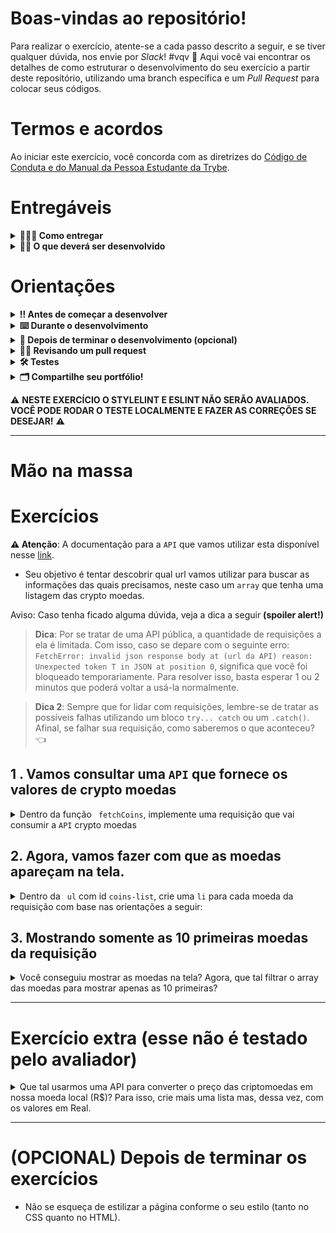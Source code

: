 # Boas-vindas ao repositório!

Para realizar o exercício, atente-se a cada passo descrito a seguir, e se tiver qualquer dúvida, nos envie por _Slack_! #vqv 🚀
Aqui você vai encontrar os detalhes de como estruturar o desenvolvimento do seu exercício a partir deste repositório, utilizando uma branch específica e um _Pull Request_ para colocar seus códigos.

# Termos e acordos

Ao iniciar este exercício, você concorda com as diretrizes do [Código de Conduta e do Manual da Pessoa Estudante da Trybe](https://app.betrybe.com/manual-estudante/codigo-de-etica-e-conduta).

# Entregáveis

<details>
  <summary><strong>🤷🏽‍♀️ Como entregar</strong></summary><br />

  Para entregar o seu exercício você deverá criar um *Pull Request* neste repositório.

  Lembre-se que você pode consultar nosso conteúdo sobre [Git & GitHub](https://app.betrybe.com/course/4d67f5b4-34a6-489f-a205-b6c7dc50fc16/) e nosso [Blog - Git & GitHub](https://blog.betrybe.com/tecnologia/git-e-github/) sempre que precisar!
</details>

<details>
  <summary><strong>👨‍💻 O que deverá ser desenvolvido</strong></summary><br />

Prepare-se para mergulhar no mundo das criptomoedas! No exercício de hoje, vamos consultar uma API que retorna os valores de criptomoedas e, usando seus conhecimentos em desenvolvimento web, você deverá criar uma página para listar esses valores. Depois de listar todas criptomoeadas, o próximo desafio será listar apenas as 10 primeiras. 

Se você quiser se desafiar ainda mais, também teremos um requisito extra, onde você poderá consultar uma segunda API para converter o valor das criptomoedas para moeda local.

Aaahh, e não se esqueça de deixar sua aplicação estilizada para que ela brilhe ainda mais!

</details>

# Orientações

<details>
  <summary><strong>‼️ Antes de começar a desenvolver</strong></summary><br />

1. Clone o repositório
  * `git clone git@github.com:tryber/sd-t25-b-exercise-javascript-async.git`.
  * Entre na pasta do repositório que você acabou de clonar:
    * `cd sd-t25-b-exercise-javascript-async`

2. Instale as dependências e inicialize o exercício
  * Instale as dependências:
    * `npm install`

3. Crie uma branch a partir da branch `main`
  * Verifique que você está na branch `main`
    * Exemplo: `git branch`
  * Se não estiver, mude para a branch `main`
    * Exemplo: `git checkout main`
  * Agora, crie uma branch onde você vai guardar os `commits` do seu exercício
    * Você deve criar uma branch no seguinte formato: `nome-sobrenome-nome-do-exercício`
    * Exemplo: `git checkout -b maria-silva-javascript-async`

4. Quando fizer mudanças, adicione-as ao _stage_ do Git e faça um `commit`
  * Verifique que as mudanças ainda não estão no _stage_
    * Exemplo: `git status` (deve aparecer as alterações realizadas em vermelho)
  * Adicione o novo arquivo ao _stage_ do Git
      * Exemplo:
        * `git add .` (adicionando todas as mudanças - _que estavam em vermelho_ - ao stage do Git)
        * `git status` (deve aparecer listado os arquivos em verde)
  * Faça o `commit` inicial
      * Exemplo:
        * `git commit -m 'iniciando o exercício. VAMOS COM TUDO :rocket:'` (fazendo o primeiro commit)
        * `git status` (deve aparecer uma mensagem tipo _nothing to commit_ )

5. Adicione a sua branch com o novo `commit` ao repositório remoto
  * Usando o exemplo anterior: `git push -u origin maria-silva-javascript-async`

6. Crie um novo `Pull Request` _(PR)_
  * Vá até a página de _Pull Requests_ do [repositório no GitHub](https://github.com/tryber/sd-t25-b-exercise-javascript-async/pulls)
  * Clique no botão verde _"New pull request"_
  * Clique na caixa de seleção _"Compare"_ e escolha a sua branch **com atenção**
    * Coloque um título para a sua _Pull Request_
    * Exemplo: _"Cria tela de busca"_
  * Clique no botão verde _"Create pull request"_
  * Adicione uma descrição para o _Pull Request_, um título claro que o identifique, e clique no botão verde _"Create pull request"_
  * **Não se preocupe em preencher mais nada por enquanto!**
  * Volte até a [página de _Pull Requests_ do repositório](https://github.com/tryber/sd-t25-b-exercise-javascript-async/pulls) e confira que o seu _Pull Request_ está criado

</details>

<details>
  <summary><strong>⌨️ Durante o desenvolvimento</strong></summary><br />

  * Faça `commits` das alterações que você fizer no código regularmente;

  * Lembre-se de sempre atualizar o repositório remoto após um (ou alguns) `commits`;

  * Os comandos que você utilizará com mais frequência são:

    1. `git status` _(para verificar o que está em vermelho - fora do stage - e o que está em verde - no stage)_;

    2. `git add` _(para adicionar arquivos ao stage do Git)_;

    3. `git commit` _(para criar um commit com os arquivos que estão no stage do Git)_;

    4. `git push -u origin nome-da-branch` _(para enviar o commit para o repositório remoto na primeira vez que fizer o `push` de uma nova branch)_;

    5. `git push` _(para enviar o commit para o repositório remoto após o passo anterior)_.

</details>

<details>
  <summary><strong>🤝 Depois de terminar o desenvolvimento (opcional)</strong></summary><br />

  Para sinalizar que o seu exercício está pronto para o _"Code Review"_, faça o seguinte:

  - Vá até a página **DO SEU** _Pull Request_, adicione a label de _"code-review"_ e marque quem você deseja que realize o _code review_, por exemplo, as pessoas da sua tribo:

  - No menu à direita, clique no _link_ **"Labels"** e escolha a _label_ **code-review**;

  - No menu à direita, clique no _link_ **"Assignees"** e escolha **o seu usuário**;

   - No menu à direita, clique no _link_ **"Reviewers"** e digite `students`, selecione o time `tryber/students-sd-025-b`.

  Caso tenha alguma dúvida, [aqui tem um vídeo explicativo](https://vimeo.com/362189205).

</details>

<details>
  <summary><strong>🕵🏿 Revisando um pull request</strong></summary><br />

  Use o conteúdo sobre [Code Review](https://app.betrybe.com/course/real-life-engineer/code-review) para te ajudar a revisar os _Pull Requests_.

</details>

<details>
  <summary><strong>🛠 Testes</strong></summary><br />

* <details><summary><b> Execução de testes de requisito</b></summary>

  Os testes deste exercício foram feitos utilizando o [Cypress](https://www.cypress.io/how-it-works/). É utilizada nos testes a resolução `1366 x 768` (1366 pixels de largura por 768 pixels de altura) para testes de layout. Logo, recomenda-se desenvolver seu exercício usando a mesma resolução, via instalação [deste plugin](https://chrome.google.com/webstore/detail/window-resizer/kkelicaakdanhinjdeammmilcgefonfh?hl=en) do `Chrome` para facilitar a configuração dessa resolução, por exemplo.

  Para o exercício ser validado, todos os testes de comportamento devem passar. É possível testar isso local rodando `npm run cy`. Esse comando roda a suite de testes do Cypress que valida se o fluxo geral e os requisitos funcionais estão funcionando como deveriam. Você pode também executar o comando `npm run cy:open` para ter um resultado visual dos testes executados.

  Esses testes não consideram o layout de maneira geral, mas sim os atributos e informações corretas, então preste atenção nisso! Os testes te darão uma mensagem de erro caso não estejam passando (seja qual for o motivo). 😉
  </details>

* <details><summary><b> Execução de um teste específico</b></summary>

  Para executar somente uma `spec` de testes, você pode selecionar qual delas você deseja após executar o comando `npm run cy:open`. Além disto você pode rodar todas as `specs` clicando no botão `Run all specs`.

  ![img](./img/image-cypress.png)

  **Atenção:** Sua aplicação deve estar rodando para o Cypress no terminal poder testar.
  </details>
</details>

</details>

  <details>
  <summary><strong>🗂 Compartilhe seu portfólio!</strong></summary><br />

  Você sabia que o LinkedIn é a principal rede social profissional e compartilhar o seu aprendizado lá é muito importante para quem deseja construir uma carreira de sucesso? Compartilhe esse exercício no seu LinkedIn, marque o perfil da Trybe (@trybe) e mostre para a sua rede toda a sua evolução.

</details>

⚠ **NESTE EXERCÍCIO O STYLELINT E ESLINT NÃO SERÃO AVALIADOS. VOCÊ PODE RODAR O TESTE LOCALMENTE E FAZER AS CORREÇÕES SE DESEJAR!** ⚠

---

# Mão na massa

# Exercícios

**⚠️ Atenção**: A documentação para a `API` que vamos utilizar esta disponível nesse [link](https://docs.coincap.io/).

- Seu objetivo é tentar descobrir qual url vamos utilizar para buscar as informações das quais precisamos, neste caso um `array` que tenha uma listagem das crypto moedas.

Aviso: Caso tenha ficado alguma dúvida, veja a dica a seguir <strong>(spoiler alert!)</strong>
> **Dica**: Por se tratar de uma API pública, a quantidade de requisições a ela é limitada. Com isso, caso se depare com o seguinte erro: `FetchError: invalid json response body at (url da API) reason: Unexpected token T in JSON at position 0`, significa que você foi bloqueado temporariamente. Para resolver isso, basta esperar 1 ou 2 minutos que poderá voltar a usá-la normalmente.

> **Dica 2**: Sempre que for lidar com requisições, lembre-se de tratar as possíveis falhas utilizando um bloco `try... catch` ou um `.catch()`. Afinal, se falhar sua requisição, como saberemos o que aconteceu? :point_left:

## 1 . Vamos consultar uma `API` que fornece os valores de crypto moedas

<details>
  <summary>Dentro da função <code> fetchCoins</code>, implemente uma requisição que vai consumir a <code>API</code> crypto moedas</summary><br />

Tente identificar qual é o end point que você deverá usar, para isso leia a [documentação](https://docs.coincap.io/)
  
<details>
<summary><strong> De olho na dica 👀 </strong></summary><br />

```
url: `https://api.coincap.io/v2/assets`
```
</details>


  - Dentro do arquivo `apiCoins.js`, faça uma requisição para consumir a `API` dentro da função `fetchCoins`. 
  > Dica: Utilize o `console.log` para verificar se a requisição deu certo.
  

<details>
    <summary><strong> Exemplo de como deve ficar na tela: </strong></summary><br />
  
```javascript
[
   {
    id:"bitcoin",
    rank:"1",
    symbol: "BTC",
    name: "Bitcoin",
    outros...,
    priceUsd: "21913.4381395693292358",
  },
  {
    id:"ethereum",
    rank:"2",
    symbol: "USDT",
    name: "Tether",
    outros...,
    priceUsd: "1.0001155957689619",
  },
   etc...
 ]
```
</details> 


  - Pronto! Agora temos um `array` com os dados das moedas e um esqueleto do HTML.
  
</details>

  
 ## 2. Agora, vamos fazer com que as moedas apareçam na tela. 
 
 <details>
  <summary> Dentro da <code> ul</code> com id <code>coins-list</code>, crie uma <code>li</code> para cada moeda da requisição com base nas orientações a seguir: </summary>
  
  - Todas as <code>li</code> devem estar dentro do <code>ul</code> com id <code>coins-list</code>;

  - Utilize o seguinte formato: `Nome da moeda (símbolo da moeda): valor em dólares`; 
  > Exemplo: `Bitcoin (BTC): 46785.06`.

  ***Dica***: O template ***strings*** mostra na tela `name`, `symbol` e `priceUsd`;

  ***Dica***: O [`toFixed`](https://developer.mozilla.org/pt-BR/docs/Web/JavaScript/Reference/Global_Objects/Number/toFixed) deixa o `priceUsd` com duas casas decimais
</details>  
  
  ## 3. Mostrando somente as 10 primeiras moedas da requisição
  
 <details>
  <summary> Você conseguiu mostrar as moedas na tela? Agora, que tal filtrar o array das moedas para mostrar apenas as 10 primeiras? </summary><br />

   <details>
    <summary><strong> De olho na dica 👀 </strong></summary><br />

     Pesquise no google: "exibir os primeiros elementos de um array javascript".
   </details> 
 </details> 
  
---

# Exercício extra (esse não é testado pelo avaliador)

 <details>
  <summary>Que tal usarmos uma API para converter o preço das criptomoedas em nossa moeda local (R$)? Para isso, crie mais uma lista mas, dessa vez, com os valores em Real.</summary><br />

Aviso: Vamos utilizar a [Currency API](https://github.com/fawazahmed0/currency-api#readme). 

Tente descobrir qual url retorna os dados necessários para este exercício, mas, caso fique na dúvida, pode consultar a dica abaixo:

  <details>
  <summary><strong> De olho na dica 👀 </strong></summary><br />

```js
  baseUrl: `https://cdn.jsdelivr.net/gh/fawazahmed0/currency-api@1/latest`  
  endpoint: `/currencies/usd.min.json`
```
  </details> 
 </details> 

---
# (OPCIONAL) Depois de terminar os exercícios

- Não se esqueça de estilizar a página conforme o seu estilo (tanto no CSS quanto no HTML).
